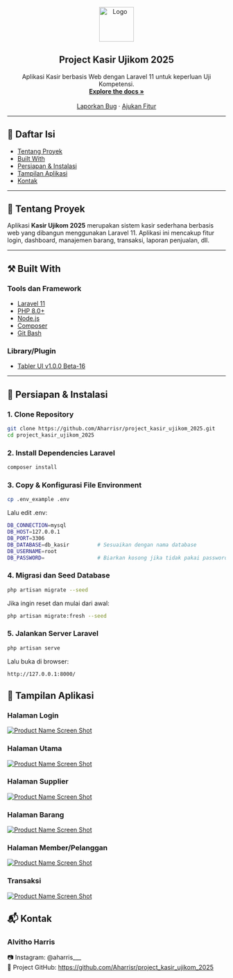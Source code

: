 <!-- PROJECT LOGO -->
<p align="center">
  <a href="https://github.com/Aharrisr/project_kasir_ujikom_2025">
    <img src="public/github-assets/logo.png" alt="Logo" width="80" height="80">
  </a>
</p>

<h2 align="center">Project Kasir Ujikom 2025</h2>

<p align="center">
  Aplikasi Kasir berbasis Web dengan Laravel 11 untuk keperluan Uji Kompetensi.
  <br />
  <a href="https://github.com/Aharrisr/project_kasir_ujikom_2025"><strong>Explore the docs »</strong></a>
  <br />
  <br />
  <a href="https://github.com/Aharrisr/project_kasir_ujikom_2025/issues">Laporkan Bug</a>
  ·
  <a href="https://github.com/Aharrisr/project_kasir_ujikom_2025/issues">Ajukan Fitur</a>
</p>

---

## 🧾 Daftar Isi

-   [Tentang Proyek](#tentang-proyek)
-   [Built With](#built-with)
-   [Persiapan & Instalasi](#persiapan--instalasi)
-   [Tampilan Aplikasi](#tampilan-aplikasi)
-   [Kontak](#kontak)

---

## 📝 Tentang Proyek

Aplikasi **Kasir Ujikom 2025** merupakan sistem kasir sederhana berbasis web yang dibangun menggunakan Laravel 11. Aplikasi ini mencakup fitur login, dashboard, manajemen barang, transaksi, laporan penjualan, dll.

---

## ⚒️ Built With

### Tools dan Framework

-   [Laravel 11](https://laravel.com)
-   [PHP 8.0+](https://php.net)
-   [Node.js](https://nodejs.org/)
-   [Composer](https://getcomposer.org/)
-   [Git Bash](https://git-scm.com/)

### Library/Plugin

-   [Tabler UI v1.0.0 Beta-16](https://github.com/tabler/tabler)

---

## 🚀 Persiapan & Instalasi

### 1. Clone Repository

```bash
git clone https://github.com/Aharrisr/project_kasir_ujikom_2025.git
cd project_kasir_ujikom_2025
```

### 2. Install Dependencies Laravel

```bash
composer install
```

### 3. Copy & Konfigurasi File Environment

```bash
cp .env_example .env
```

Lalu edit .env:

```bash
DB_CONNECTION=mysql
DB_HOST=127.0.0.1
DB_PORT=3306
DB_DATABASE=db_kasir         # Sesuaikan dengan nama database
DB_USERNAME=root
DB_PASSWORD=                 # Biarkan kosong jika tidak pakai password
```

### 4. Migrasi dan Seed Database

```bash
php artisan migrate --seed
```

Jika ingin reset dan mulai dari awal:

```bash
php artisan migrate:fresh --seed
```

### 5. Jalankan Server Laravel

```bash
php artisan serve
```

Lalu buka di browser:

```bash
http://127.0.0.1:8000/
```

## 📸 Tampilan Aplikasi

### Halaman Login

[![Product Name Screen Shot](public/github-assets/login.png)](https://github.com/Aharrisr/project_kasir_ujikom_2025.git)

### Halaman Utama

[![Product Name Screen Shot](public/github-assets/dashboard.png)](https://github.com/Aharrisr/project_kasir_ujikom_2025.git)

### Halaman Supplier

[![Product Name Screen Shot](public/github-assets/supplier.png)](https://github.com/Aharrisr/project_kasir_ujikom_2025.git)

### Halaman Barang

[![Product Name Screen Shot](public/github-assets/produk.png)](https://github.com/Aharrisr/project_kasir_ujikom_2025.git)

### Halaman Member/Pelanggan

[![Product Name Screen Shot](public/github-assets/member.png)](https://github.com/Aharrisr/project_kasir_ujikom_2025.git)

### Transaksi

[![Product Name Screen Shot](public/github-assets/transaksi.png)](https://github.com/Aharrisr/project_kasir_ujikom_2025.git)

## 📬 Kontak

### Alvitho Harris

📷 Instagram: @aharris\_\_\_<br>
🔗 Project GitHub: https://github.com/Aharrisr/project_kasir_ujikom_2025

